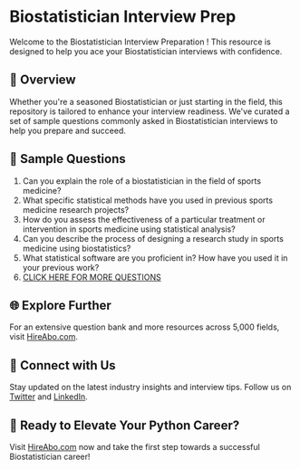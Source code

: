 # Biostatistician Interview Prep

Welcome to the Biostatistician Interview Preparation ! This resource is designed to help you ace your Biostatistician interviews with confidence.

## 🚀 Overview

Whether you're a seasoned Biostatistician or just starting in the field, this repository is tailored to enhance your interview readiness. We've curated a set of sample questions commonly asked in Biostatistician interviews to help you prepare and succeed.

## 📝 Sample Questions

1. Can you explain the role of a biostatistician in the field of sports medicine?
2. What specific statistical methods have you used in previous sports medicine research projects?
3. How do you assess the effectiveness of a particular treatment or intervention in sports medicine using statistical analysis?
4. Can you describe the process of designing a research study in sports medicine using biostatistics?
5. What statistical software are you proficient in? How have you used it in your previous work?
6. [CLICK HERE FOR MORE QUESTIONS](https://hireabo.com/job/15_1_38/Biostatistician)

## 🌐 Explore Further

For an extensive question bank and more resources across 5,000 fields, visit [HireAbo.com](https://www.hireabo.com).

## 📱 Connect with Us

Stay updated on the latest industry insights and interview tips. Follow us on [Twitter](https://twitter.com/hireabo) and [LinkedIn](https://www.linkedin.com/in/hire-abo-3609972a8/).

## 🚀 Ready to Elevate Your Python Career?

Visit [HireAbo.com](https://www.hireabo.com) now and take the first step towards a successful Biostatistician career!